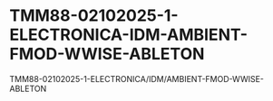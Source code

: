 # TMM88-02102025-1-ELECTRONICA-IDM-AMBIENT-FMOD-WWISE-ABLETON
TMM88-02102025-1-ELECTRONICA/IDM/AMBIENT-FMOD-WWISE-ABLETON
